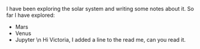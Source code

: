 I have been exploring the solar system and writing some notes about it. So far I have explored:
* Mars
* Venus
* Jupyter \n
Hi Victoria, I added a line to the read me, can you read it.
